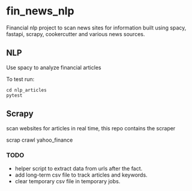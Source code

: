 # fin_news_nlp
Financial nlp project to scan news sites for information built using spacy, fastapi, scrapy, cookercutter and various news sources.

## NLP

Use spacy to analyze financial articles

To test run:
```
cd nlp_articles
pytest
```

## Scrapy

scan websites for articles in real time, this repo contains the scraper


scrap crawl yahoo_finance

### TODO

- helper script to extract data from urls after the fact.
- add long-term csv file to track articles and keywords.
- clear temporary csv file in temporary jobs.